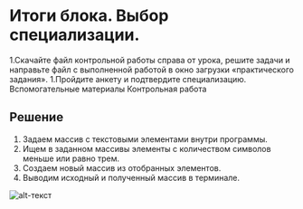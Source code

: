 # Итоги блока. Выбор специализации. 
1.Скачайте файл контрольной работы справа от урока, решите задачи и направьте файл с выполненной работой в окно загрузки «практического задания». 
   1.Пройдите анкету и подтвердите специализацию. Вспомогательные материалы Контрольная работа

## Решение
1. Задаем массив с текстовыми элементами внутри программы. 
2. Ищем в заданном массивы элементы с количеством символов меньше или равно трем. 
3. Создаем новый массив из отобранных элементов. 
4. Выводим исходный и полученный массив в терминале.

![alt-текст](https://github.com/Amokke/ControlWorks1/blob/main/diagram.png"Алгоритм")

